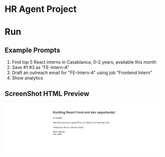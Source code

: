 # HR Agent Project

# Run


## Example Prompts
1. Find top 5 React interns in Casablanca, 0–2 years, available this month  
2. Save #1 #3 as "FE-Intern-A"  
3. Draft an outreach email for "FE-Intern-A" using job "Frontend Intern"  
4. Show analytics  

## ScreenShot HTML Preview
![Alt text](/screenshot.jpg)
